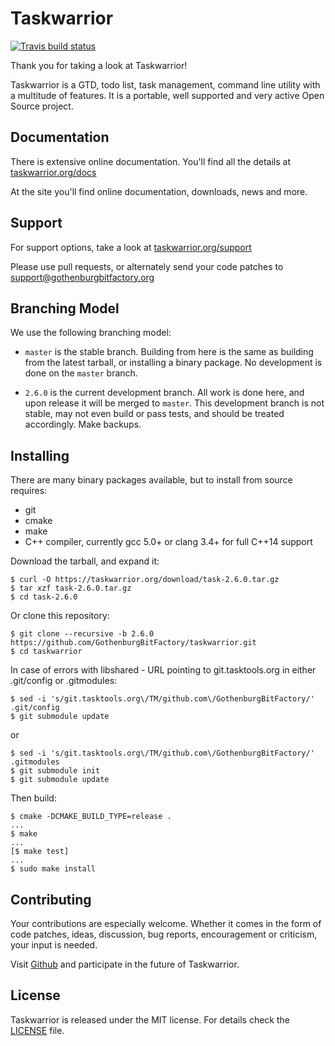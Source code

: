 # Taskwarrior

[![Travis build status](https://travis-ci.org/Gander7/React-Baseline.svg?branch=master)](https://travis-ci.org/Gander7/taskwarrior)

Thank you for taking a look at Taskwarrior!

Taskwarrior is a GTD, todo list, task management, command line utility with a
multitude of features. It is a portable, well supported and very active Open
Source project.

## Documentation

There is extensive online documentation.
You'll find all the details at [taskwarrior.org/docs](https://taskwarrior.org/docs)

At the site you'll find online documentation, downloads, news and more.

## Support

For support options, take a look at [taskwarrior.org/support](https://taskwarrior.org/support)

Please use pull requests, or alternately send your code patches to
[support@gothenburgbitfactory.org](mailto:support@gothenburgbitfactory.org)

## Branching Model

We use the following branching model:

* `master` is the stable branch. Building from here is the same as building
  from the latest tarball, or installing a binary package. No development is
  done on the `master` branch.

* `2.6.0` is the current development branch. All work is done here, and upon
  release it will be merged to `master`. This development branch is not stable,
  may not even build or pass tests, and should be treated accordingly.
  Make backups.

## Installing

There are many binary packages available, but to install from source requires:

* git
* cmake
* make
* C++ compiler, currently gcc 5.0+ or clang 3.4+ for full C++14 support

Download the tarball, and expand it:

    $ curl -O https://taskwarrior.org/download/task-2.6.0.tar.gz
    $ tar xzf task-2.6.0.tar.gz
    $ cd task-2.6.0

Or clone this repository:

    $ git clone --recursive -b 2.6.0 https://github.com/GothenburgBitFactory/taskwarrior.git
    $ cd taskwarrior

In case of errors with libshared - URL pointing to git.tasktools.org in either .git/config or .gitmodules:

    $ sed -i 's/git.tasktools.org\/TM/github.com\/GothenburgBitFactory/' .git/config
    $ git submodule update

or

    $ sed -i 's/git.tasktools.org\/TM/github.com\/GothenburgBitFactory/' .gitmodules
    $ git submodule init
    $ git submodule update

Then build:

    $ cmake -DCMAKE_BUILD_TYPE=release .
    ...
    $ make
    ...
    [$ make test]
    ...
    $ sudo make install

## Contributing

Your contributions are especially welcome.
Whether it comes in the form of code patches, ideas, discussion, bug reports, encouragement or criticism, your input is needed.

Visit [Github](https://github.com/GothenburgBitFactory/taskwarrior) and participate in the future of Taskwarrior.

## License

Taskwarrior is released under the MIT license.
For details check the [LICENSE](LICENSE) file.

